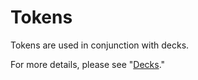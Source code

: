 # Tokens

Tokens are used in conjunction with decks.

For more details, please see "[Decks](decks.md)."
